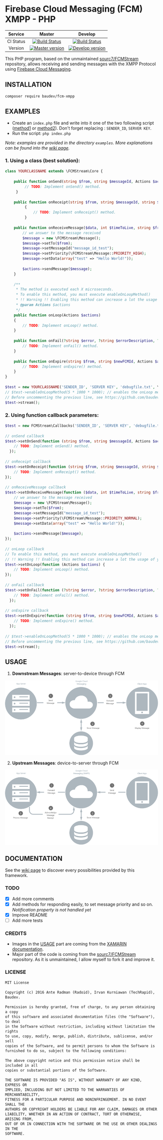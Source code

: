 
# Firebase Cloud Messaging (FCM) XMPP - PHP  

| Service | Master | Develop
|:--:|:--:|:--:
| CI Status | [![Build Status](https://travis-ci.com/baudev/Firebase-Cloud-Messaging-FCM-XMPP.svg?branch=master)](https://travis-ci.com/baudev/Firebase-Cloud-Messaging-FCM-XMPP) | [![Build Status](https://travis-ci.com/baudev/Firebase-Cloud-Messaging-FCM-XMPP.svg?branch=dev)](https://travis-ci.com/baudev/Firebase-Cloud-Messaging-FCM-XMPP)
| Version |  [![Master version](https://img.shields.io/badge/dynamic/json.svg?url=https://raw.githubusercontent.com/baudev/Firebase-Cloud-Messaging-FCM-XMPP/master/composer.json&label=v&query=$.version&color=green)]() | [![Develop version](https://img.shields.io/badge/dynamic/json.svg?url=https://raw.githubusercontent.com/baudev/Firebase-Cloud-Messaging-FCM-XMPP/dev/composer.json&label=v&query=$.version&color=orange)]()

This PHP program, based on the unmaintained [sourc7/FCMStream](https://github.com/sourc7/FCMStream) repository, allows receiving and sending messages with the XMPP Protocol using [Firebase Cloud Messaging](https://firebase.google.com/docs/cloud-messaging/).  
  
## INSTALLATION  

```
composer require baudev/fcm-xmpp  
```

## EXAMPLES  
- Create an `index.php` file and write into it one of the two following script ([method1](#1-using-a-class-best-solution) or [method2](#2-using-function-callback-parameters)). Don't forget replacing :  `SENDER_ID`, `SERVER KEY`.
- Run the script: `php index.php`

*Note: examples are provided in the directory `examples`. More explanations can be found into the [wiki page](https://github.com/baudev/Firebase-Cloud-Messaging-FCM-XMPP/wiki/References).*

### 1. Using a class (**best solution**):   
```php  
class YOURCLASSNAME extends \FCMStream\Core {  
  
	public function onSend(string $from, string $messageId, Actions $actions) { 
		 // TODO: Implement onSend() method. 
	 }  
	 
	public function onReceipt(string $from, string $messageId, string $status, int $timestamp, Actions $actions)
         {
             // TODO: Implement onReceipt() method. 
         }
 
	public function onReceiveMessage($data, int $timeToLive, string $from, string $messageId, string $packageName, Actions $actions) { 
		// we answer to the message received 
		$message = new \FCMStream\Message();  
		$message->setTo($from);  
		$message->setMessageId("message_id_test");  
		$message->setPriority(\FCMStream\Message::PRIORITY_HIGH);  
		$message->setData(array("test" => "Hello World!")); 
		 
		$actions->sendMessage($message);
	}  
	
	/**
	 * The method is executed each X microseconds.
	 * To enable this method, you must execute enableOnLoopMethod()
	 * !! Warning !! Enabling this method can increase a lot the usage of your CPU!
	 * @param Actions $actions
	 */
	public function onLoop(Actions $actions)
	{
		// TODO: Implement onLoop() method. 
	}

	public function onFail(?string $error, ?string $errorDescription, ?string $from, ?string $messageId, Actions $actions) { 
		// TODO: Implement onFail() method. 
	}  
	
	public function onExpire(string $from, string $newFCMId, Actions $actions) { 
	    // TODO: Implement onExpire() method. 
	}
}  
  
$test = new YOURCLASSNAME('SENDER_ID', 'SERVER KEY', 'debugfile.txt', \FCMStream\helpers\Logs::DEBUG); 
// $test->enableOnLoopMethod(5 * 1000 * 1000); // enables the onLoop method. She will be called each 5 seconds. 
// Before uncommenting the previous line, see https://github.com/baudev/Firebase-Cloud-Messaging-FCM-XMPP/wiki/References#enableonloopmethodmicroseconds
$test->stream();  
```

### 2. Using function callback parameters:

```php  
$test = new FCMStream\Callbacks('SENDER_ID', 'SERVER KEY', 'debugfile.txt', \FCMStream\helpers\Logs::ANY);  
  
// onSend callback  
$test->setOnSend(function (string $from, string $messageId, Actions $actions){  
	// TODO: Implement onSend() method.
  });  
  
// onReceipt callback
$test->setOnReceipt(function (string $from, string $messageId, string $status, int $timestamp, Actions $actions) {
	// TODO: Implement onReceipt() method.
});
  
// onReceiveMessage callback  
$test->setOnReceiveMessage(function ($data, int $timeToLive, string $from, string $messageId, string $packageName, Actions $actions){ 
	// we answer to the message received 
	$message = new \FCMStream\Message();  
	$message->setTo($from);  
	$message->setMessageId("message_id_test");  
	$message->setPriority(\FCMStream\Message::PRIORITY_NORMAL);  
	$message->setData(array("test" => "Hello World!"));  
	
	$actions->sendMessage($message);  
});

// onLoop callback
// To enable this method, you must execute enableOnLoopMethod()
// !! Warning !! Enabling this method can increase a lot the usage of your CPU!
$test->setOnLoop(function (Actions $actions) {
	// TODO: Implement onLoop() method. 
});
  
// onFail callback  
$test->setOnFail(function (?string $error, ?string $errorDescription, ?string $from, ?string $messageId, Actions $actions) { 
	// TODO: Implement onFail() method. 
  });  
  
// onExpire callback  
$test->setOnExpire(function (string $from, string $newFCMId, Actions $actions){  
	// TODO: Implement onExpire() method. 
  });  
  
// $test->enableOnLoopMethod(5 * 1000 * 1000); // enables the onLoop method. She will be called each 5 seconds.
// Before uncommenting the previous line, see https://github.com/baudev/Firebase-Cloud-Messaging-FCM-XMPP/wiki/References#enableonloopmethodmicroseconds
$test->stream();  
```  
  
## USAGE  
  
1. **Downstream Messages**: server-to-device through FCM  
  
![](doc/downstream.png)  
  
2. **Upstream Messages**: device-to-server through FCM  
  
![](doc/upstream.png)    

## DOCUMENTATION

See the [wiki page](https://github.com/baudev/Firebase-Cloud-Messaging-FCM-XMPP/wiki/References) to discover every possibilities provided by this framework.

### TODO  
  
- [X] Add more comments
- [X] Add methods for responding easily, to set message priority and so on. *Notification property is not handled yet*  
- [X] Improve README
- [ ] Add more tests  
  
### CREDITS  
  
- Images in the [USAGE](#usage) part are coming from the [XAMARIN documentation](https://docs.microsoft.com/en-us/xamarin/android/data-cloud/google-messaging/google-cloud-messaging).  
- Major part of the code is coming from the [sourc7/FCMStream](https://github.com/sourc7/FCMStream) repository. As it is unmaintained, I allow myself to fork it and improve it.  
  
### LICENSE  
  
```  
MIT License  
  
Copyright (c) 2016 Ante Radman (Radoid), Irvan Kurniawan (TechRapid), Baudev.  
  
Permission is hereby granted, free of charge, to any person obtaining a copy  
of this software and associated documentation files (the "Software"), to deal  
in the Software without restriction, including without limitation the rights  
to use, copy, modify, merge, publish, distribute, sublicense, and/or sell  
copies of the Software, and to permit persons to whom the Software is  
furnished to do so, subject to the following conditions:  
  
The above copyright notice and this permission notice shall be included in all  
copies or substantial portions of the Software.  
  
THE SOFTWARE IS PROVIDED "AS IS", WITHOUT WARRANTY OF ANY KIND, EXPRESS OR  
IMPLIED, INCLUDING BUT NOT LIMITED TO THE WARRANTIES OF MERCHANTABILITY,  
FITNESS FOR A PARTICULAR PURPOSE AND NONINFRINGEMENT. IN NO EVENT SHALL THE  
AUTHORS OR COPYRIGHT HOLDERS BE LIABLE FOR ANY CLAIM, DAMAGES OR OTHER  
LIABILITY, WHETHER IN AN ACTION OF CONTRACT, TORT OR OTHERWISE, ARISING FROM,  
OUT OF OR IN CONNECTION WITH THE SOFTWARE OR THE USE OR OTHER DEALINGS IN THE  
SOFTWARE.  
```
